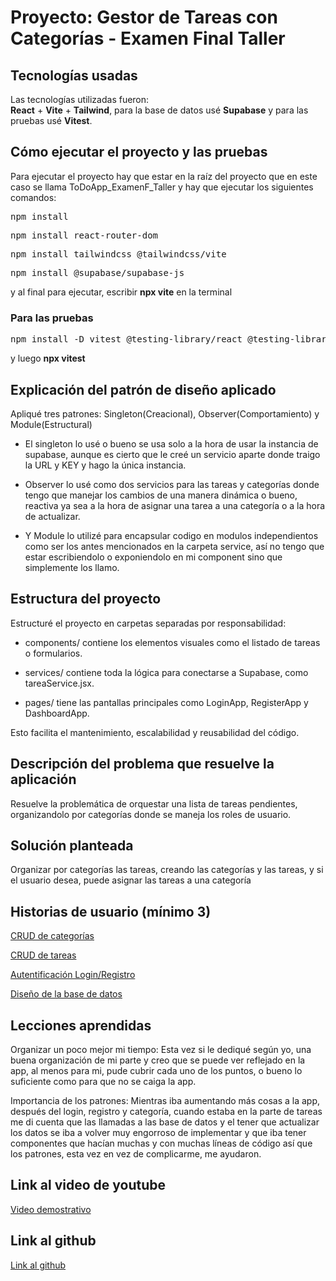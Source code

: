 # Proyecto: Gestor de Tareas con Categorías - Examen Final Taller

## Tecnologías usadas  
Las tecnologías utilizadas fueron:  
**React**  + **Vite** + **Tailwind**, para la base de datos usé **Supabase** y para las pruebas usé **Vitest**.

## Cómo ejecutar el proyecto y las pruebas 
Para ejecutar el proyecto hay que estar en la raíz del proyecto que en este caso se llama ToDoApp_ExamenF_Taller y hay que ejecutar los siguientes comandos:

<pre>
npm install
</pre>
<pre>
npm install react-router-dom
</pre>
<pre>
npm install tailwindcss @tailwindcss/vite
</pre>
<pre>
npm install @supabase/supabase-js
</pre>
y al final para ejecutar, escribir **npx vite** en la terminal

### Para las pruebas  
<pre>
npm install -D vitest @testing-library/react @testing-library/jest-dom jsdom  
</pre>
y luego **npx vitest**

## Explicación del patrón de diseño aplicado  
Apliqué tres patrones:  Singleton(Creacional), Observer(Comportamiento) y Module(Estructural)    

- El singleton lo usé o bueno se usa solo a la hora de usar la instancia de supabase, aunque es cierto que le creé un servicio aparte donde traigo la URL y KEY y hago la única instancia.

- Observer lo usé como dos servicios para las tareas y categorías donde tengo que manejar los cambios de una manera dinámica o bueno, reactiva ya sea a la hora de asignar una tarea a una categoría o a la hora de actualizar.

- Y Module lo utilizé para encapsular codigo en modulos independientos como ser los antes mencionados en la carpeta service, así no tengo que estar escribiendolo o exponiendolo en mi component sino que simplemente los llamo.

## Estructura del proyecto
Estructuré el proyecto en carpetas separadas por responsabilidad:

- components/ contiene los elementos visuales como el listado de tareas o formularios.

- services/ contiene toda la lógica para conectarse a Supabase, como tareaService.jsx.

- pages/ tiene las pantallas principales como LoginApp, RegisterApp y DashboardApp.

Esto facilita el mantenimiento, escalabilidad y reusabilidad del código.  

## Descripción del problema que resuelve la aplicación  
Resuelve la problemática de orquestar una lista de tareas pendientes, organizandolo por categorías donde se maneja los roles de usuario.

## Solución planteada  
Organizar por categorías las tareas, creando las categorías y las tareas, y si el usuario desea, puede asignar las tareas a una categoría

## Historias de usuario (mínimo 3)  
[CRUD de categorías](http://159.69.123.44/isw/browse/EXAME-1/)  

[CRUD de tareas](http://159.69.123.44/isw/browse/EXAME-2/)  

[Autentificación Login/Registro](http://159.69.123.44/isw/browse/EXAME-4/)  

[Diseño de la base de datos](http://159.69.123.44/isw/browse/EXAME-3/)  


## Lecciones aprendidas  
Organizar un poco mejor mi tiempo: Esta vez si le dediqué según yo, una buena organización de mi parte y creo que se puede ver reflejado en la app, al menos para mi, pude cubrir cada uno de los puntos, o bueno lo suficiente como para que no se caiga la app.

Importancia de los patrones: Mientras iba aumentando más cosas a la app, después del login, registro y categoría, cuando estaba en la parte de tareas me di cuenta que las llamadas a las base de datos y el tener que actualizar los datos se iba a volver muy engorroso de implementar y que iba tener componentes que hacían muchas y con muchas líneas de código así que los patrones, esta vez en vez de complicarme, me ayudaron.


## Link al video de youtube  
[Video demostrativo](https://youtu.be/8lEhPTbORaU)

## Link al github  
[Link al github](https://github.com/Jonath117/ToDoApp_ExamenF_Taller.git)